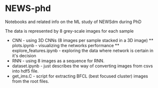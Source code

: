# NEWS-phd
Notebooks and related info on the ML study of NEWSdm during PhD

The data is represented by 8 grey-scale images for each sample
* CNN - using 3D CNNs (8 images per sample stacked in a 3D image)
** plots.ipynb - visualizing the networks performance
** explore_features.ipynb - exploring the data where network is certain in it's decision
* RNN - using 8 images as a sequence for RNN.
* dataset.ipynb - just describes the way of converting images from csvs into hdf5 file.
* get_ims.C - script for extracting BFCL (best focused cluster) images from the root files.
